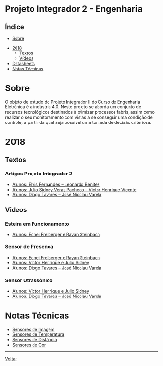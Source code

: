 # Projeto Integrador 2 - Engenharia

## Índice

* [Sobre](#sobre)

- [2018](#2018)
    - [Textos](#textos)
    - [Vídeos](#videos)
- [Datasheets](#datasheets)
- [Notas Técnicas](#notas-técnicas)

# Sobre

O objeto de estudo do Projeto Integrador II do Curso de Engenharia Eletrônica é a
indústria 4.0. Neste projeto se aborda um conjunto de recursos tecnológicos destinados à otimizar processos fabris,
assim como realizar o seu monitoramento com vistas a se conseguir uma condição de controle, a partir da qual seja
possível uma tomada de decisão criteriosa.

# 2018

## Textos

### Artigos Projeto Integrador 2

* [Alunos: Elvis Fernandes – Leonardo Benitez](./2018/Textos/Artigo_PI2_Elvis_e_Leonardo.pdf)
* [Alunos: Julio Sidney Veras Pacheco – Victor Henrique Vicente](./2018/Textos/Artigo_PI2_Julio_e_Victor.pdf)
* [Alunos: Diogo Tavares – José Nicolau Varela](./2018/Textos/Artigo_PI2_Diogo_e_Jose.pdf)

## Videos

### Esteira em Funcionamento

- [Alunos: Ednei Freiberger e Rayan Steinbach](https://www.youtube.com/watch?v=_5rpgHqbXF8)

### Sensor de Presença

* [Alunos: Ednei Freiberger e Rayan Steinbach](https://www.youtube.com/watch?v=DB-b-mfmIXA)
* [Alunos: Victor Henrique e Julio Sidney](https://www.youtube.com/watch?v=5sZE8e_AUqQ)
* [Alunos: Diogo Tavares – José Nicolau Varela](https://www.youtube.com/watch?v=un3m_uIF88Y)

### Sensor Utrassônico

- [Alunos: Victor Henrique e Julio Sidney](https://www.youtube.com/watch?v=w2yupD6DVRs)
- [Alunos: Diogo Tavares – José Nicolau Varela](https://www.youtube.com/watch?v=fNapAahfU8k)

# Notas Técnicas

* [Sensores de Imagem](./Notas_tecnicas/sensores_imagem/index.md)
* [Sensores de Temperatura](./Notas_tecnicas/sensores_temperatura/index.md)
* [Sensores de Distância](./Notas_tecnicas/sensores_distancia/index.md)
* [Sensores de Cor](./Notas_tecnicas/sensores_cor/index.md)

---

[Voltar](https://lpae.github.io/)



